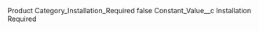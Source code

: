 <?xml version="1.0" encoding="UTF-8"?>
<CustomMetadata xmlns="http://soap.sforce.com/2006/04/metadata" xmlns:xsi="http://www.w3.org/2001/XMLSchema-instance" xmlns:xsd="http://www.w3.org/2001/XMLSchema">
    <label>Product Category_Installation_Required</label>
    <protected>false</protected>
    <values>
        <field>Constant_Value__c</field>
        <value xsi:type="xsd:string">Installation Required</value>
    </values>
</CustomMetadata>

